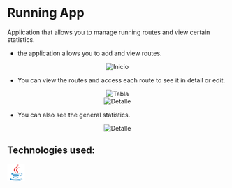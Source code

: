# Running App

Application that allows you to manage running routes and view certain statistics.

- the application allows you to add and view routes.

<div id="img" align="center">
  <image src="https://github.com/andresFLZ/RunningApp/blob/main/img/inicio.png" alt="Inicio">
</div>

- You can view the routes and access each route to see it in detail or edit.

<div id="img" align="center">
  <image src="https://github.com/andresFLZ/RunningApp/blob/main/img/tabla.png" alt="Tabla">
</div>

<div id="img" align="center">
  <image src="https://github.com/andresFLZ/RunningApp/blob/main/img/detalle.png" alt="Detalle">
</div>

- You can also see the general statistics.

<div id="img" align="center">
  <image src="https://github.com/andresFLZ/RunningApp/blob/main/img/estadisticas.png" alt="Detalle">
</div>

## Technologies used:

<img src="https://github.com/devicons/devicon/blob/master/icons/java/java-original.svg" title="Java" alt="Java" width="40" height="40"/>&nbsp;
